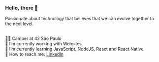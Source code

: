   
### Hello, there 👋

Passionate about technology that believes that we can evolve together to the next level.

<br/>👨‍🚀 Camper at 42 São Paulo
<br/>👷 I’m currently working with Websites
<br/>🚀 I’m currently learning JavaScript, NodeJS, React and React Native
<br/>📠 How to reach me: [LinkedIn](https://www.linkedin.com/in/welton-leite-b3492985/)

